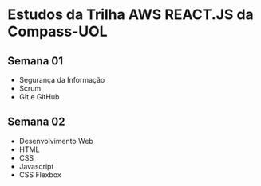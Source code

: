 # Estudos da Trilha AWS REACT.JS da Compass-UOL

## Semana 01
- Segurança da Informação
- Scrum
- Git e GitHub

## Semana 02
- Desenvolvimento Web
- HTML
- CSS
- Javascript
- CSS Flexbox
